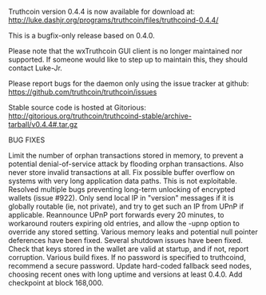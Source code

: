 Truthcoin version 0.4.4 is now available for download at:
http://luke.dashjr.org/programs/truthcoin/files/truthcoind-0.4.4/

This is a bugfix-only release based on 0.4.0.

Please note that the wxTruthcoin GUI client is no longer maintained nor supported. If someone would like to step up to maintain this, they should contact Luke-Jr.

Please report bugs for the daemon only using the issue tracker at github:
https://github.com/truthcoin/truthcoin/issues

Stable source code is hosted at Gitorious:
http://gitorious.org/truthcoin/truthcoind-stable/archive-tarball/v0.4.4#.tar.gz

BUG FIXES

Limit the number of orphan transactions stored in memory, to prevent a potential denial-of-service attack by flooding orphan transactions. Also never store invalid transactions at all.
Fix possible buffer overflow on systems with very long application data paths. This is not exploitable.
Resolved multiple bugs preventing long-term unlocking of encrypted wallets (issue #922).
Only send local IP in "version" messages if it is globally routable (ie, not private), and try to get such an IP from UPnP if applicable.
Reannounce UPnP port forwards every 20 minutes, to workaround routers expiring old entries, and allow the -upnp option to override any stored setting.
Various memory leaks and potential null pointer deferences have been
fixed.
Several shutdown issues have been fixed.
Check that keys stored in the wallet are valid at startup, and if not,
report corruption.
Various build fixes.
If no password is specified to truthcoind, recommend a secure password.
Update hard-coded fallback seed nodes, choosing recent ones with long uptime and versions at least 0.4.0.
Add checkpoint at block 168,000.

